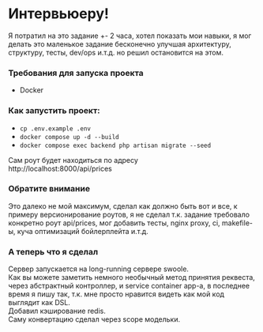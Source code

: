# Интервьюеру!

Я потратил на это задание +- 2 часа, хотел показать мои навыки, я мог делать это маленькое задание бесконечно улучшая архитектуру, структуру, тесты, dev/ops и.т.д. но решил остановится на этом.

### Требования для запуска проекта
- Docker

### Как запустить проект:
- `cp .env.example .env`
- `docker compose up -d --build`
- `docker compose exec backend php artisan migrate --seed`

Сам роут будет находиться по адресу \
http://localhost:8000/api/prices

### Обратите внимание
Это далеко не мой максимум, сделал как должно быть вот и все, к примеру версионирование роутов, я не сделал т.к. задание требовало конкретно роут api/prices, мог добавить тесты, nginx proxy, ci, makefile-ы, куча оптимизаций бойлерплейта и.т.д. 

### А теперь что я сделал
Сервер запускается на long-running сервере swoole. \
Как вы можете заметить немного необычный метод принятия реквеста, через абстрактный контроллер, и service container app-а, в последнее время я пишу так, т.к. мне просто нравится видеть как мой код выглядит как DSL. \
Добавил кэширование redis. \
Cаму конвертацию сделал через scope модельки.
